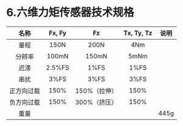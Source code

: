 ﻿
# 6.**六维力矩传感器技术规格**

|**名称**|**Fx, Fy**|**Fz**|**Tx, Ty, Tz**|**说明**|
| :-: | :-: | :-: | :-: | :-: |
|量程|150N|200N|4Nm||
|分辨率|100mN|150mN|5mNm||
|迟滞|2\.5%FS|1%FS|1%FS||
|串扰|3%FS|3%FS|3%FS||
|正方向过载|150%|150%（拉伸）|150%||
|负方向过载|150%|300%（挤压）|150%||
|重量||||445g|




